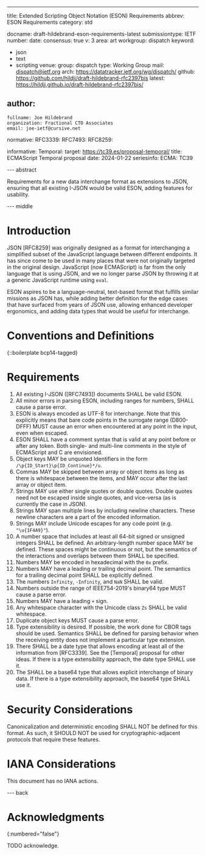 ---
title: Extended Scripting Object Notation (ESON) Requirements
abbrev: ESON Requirements
category: std

docname: draft-hildebrand-eson-requirements-latest
submissiontype: IETF
number:
date:
consensus: true
v: 3
area: art
workgroup: dispatch
keyword:
 - json
 - text
 - scripting
venue:
  group: dispatch
  type: Working Group
  mail: dispatch@ietf.org
  arch: https://datatracker.ietf.org/wg/dispatch/
  github: https://github.com/hildjj/draft-hildebrand-rfc2397bis
  latest: https://hildjj.github.io/draft-hildebrand-rfc2397bis/

author:
 -
    fullname: Joe Hildebrand
    organization: Fractional CTO Associates
    email: joe-ietf@cursive.net

normative:
  RFC3339:
  RFC7493:
  RFC8259:

informative:
  Temporal:
    target: https://tc39.es/proposal-temporal/
    title: ECMAScript Temporal proposal
    date: 2024-01-22
    seriesinfo:
      ECMA: TC39

--- abstract

Requirements for a new data interchange format as extensions to JSON, ensuring
that all existing I-JSON would be valid ESON, adding features for usability.

--- middle

# Introduction

JSON [RFC8259] was originally designed as a format for interchanging a
simplified subset of the JavaScript language between different endpoints.  It
has since come to be used in many places that were not originally targeted in
the original design.  JavaScript (now ECMAScript) is far from the only language
that is using JSON, and we no longer parse JSON by throwing it at a generic
JavaScript runtime using `eval`.

ESON aspires to be a language-neutral, text-based format that fulfills similar
missions as JSON has, while adding better definition for the edge cases that
have surfaced from years of JSON use, allowing enhanced developer ergonomics,
and adding data types that would be useful for interchange.

# Conventions and Definitions

{::boilerplate bcp14-tagged}

# Requirements

1. All existing I-JSON ([RFC7493]) documents SHALL be valid ESON.
1. All minor errors in parsing ESON, including ranges for numbers, SHALL cause
   a parse error.
1. ESON is always encoded as UTF-8 for interchange.  Note that this explicitly
   means that bare code points in the surrogate range (D800-DFFF) MUST cause
   an error when encountered at any point in the input, even when escaped.
1. ESON SHALL have a comment syntax that is valid at any point before or after
   any token.  Both single- and multi-line comments in the style of ECMAScript
   and C are envisioned.
1. Object keys MAY be unquoted Identifiers in the form
   `/\p{ID_Start}\p{ID_Continue}*/u`.
1. Commas MAY be skipped between array or object items as long as there is
   whitespace between the items, and MAY occur after the last array or object
   item.
1. Strings MAY use either single quotes or double quotes.  Double quotes need
   not be escaped inside single quotes, and vice-versa (as is currently the
   case in JSON).
1. Strings MAY span multiple lines by including newline characters.  These
   newline characters are a part of the encoded information.
1. Strings MAY include Unicode escapes for any code point (e.g. `"\u{1F4A9}"`).
1. A number space that includes at least all 64-bit signed or unsigned
   integers SHALL be defined.  An arbitrary-length number space MAY be
   defined. These spaces might be continuous or not, but the semantics of the
   interactions and overlaps between them SHALL be specified.
1. Numbers MAY be encoded in hexadecimal with the `0x` prefix.
1. Numbers MAY have a leading or trailing decimal point.  The semantics for a
   trailing decimal point SHALL be explicitly defined.
1. The numbers `Infinity`, `-Infinity`, and `NaN` SHALL be valid.
1. Numbers outside the range of IEEE754-2019's binary64 type MUST cause a
   parse error.
1. Numbers MAY have a leading `+` sign.
1. Any whitespace character with the Unicode class `Zs` SHALL be valid
   whitespace.
1. Duplicate object keys MUST cause a parse error.
1. Type extensibility is desired.  If possible, the work done for CBOR tags
   should be used.  Semantics SHALL be defined for parsing behavior when
   the receiving entity does not implement a particular type extension.
1. There SHALL be a date type that allows encoding at least all of the
   information from [RFC3339].  See the [Temporal] proposal for other ideas.
   If there is a type extensibility approach, the date type SHALL use it.
1. The SHALL be a base64 type that allows explicit interchange of binary data.
   If there is a type extensibility approach, the base64 type SHALL use it.

# Security Considerations

Canonicalization and deterministic encoding SHALL NOT be defined for this
format.  As such, it SHOULD NOT be used for cryptographic-adjacent protocols
that require these features.

# IANA Considerations

This document has no IANA actions.

--- back

# Acknowledgments
{:numbered="false"}

TODO acknowledge.
